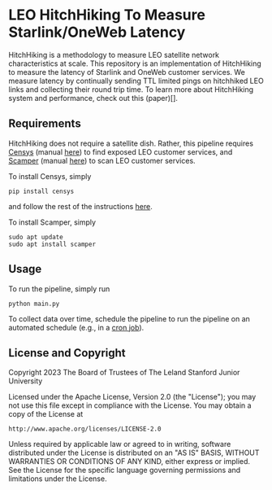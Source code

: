 # LEO HitchHiking To Measure Starlink/OneWeb Latency

HitchHiking is a methodology to measure LEO satellite network characteristics at scale. 
This repository is an implementation of HitchHiking to measure the latency of Starlink and OneWeb customer services. 
We measure latency by continually sending TTL limited pings on hitchhiked LEO links and collecting their round trip time.
To learn more about HitchHiking system and performance, check out this (paper)[].

## Requirements
HitchHiking does not require a satellite dish. 
Rather, this pipeline requires [Censys](https://github.com/censys/censys-python) (manual [here](https://censys-python.readthedocs.io/en/stable/)) to find exposed LEO customer services, and [Scamper](https://www.caida.org/catalog/software/scamper/man/scamper.1.pdf) (manual [here](https://www.caida.org/catalog/software/scamper/man/scamper.1.pdf)) to scan LEO customer services. 

To install Censys, simply
```
pip install censys
```
and follow the rest of the instructions [here](https://github.com/censys/censys-python).

To install Scamper, simply 

```
sudo apt update
sudo apt install scamper
```

## Usage

To run the pipeline, simply run 

```
python main.py
```

To collect data over time, schedule the pipeline to run the pipeline on an automated schedule (e.g., in a [cron job](https://man7.org/linux/man-pages/man5/crontab.5.html)). 


## License and Copyright

Copyright 2023 The Board of Trustees of The Leland Stanford Junior University

Licensed under the Apache License, Version 2.0 (the "License");
you may not use this file except in compliance with the License.
You may obtain a copy of the License at

    http://www.apache.org/licenses/LICENSE-2.0

Unless required by applicable law or agreed to in writing, software
distributed under the License is distributed on an "AS IS" BASIS,
WITHOUT WARRANTIES OR CONDITIONS OF ANY KIND, either express or implied.
See the License for the specific language governing permissions and
limitations under the License.
